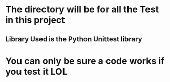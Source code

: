 # The directory will be for all the Test in this project

## Library Used is the Python Unittest library

# You can only be sure a code works if you test it LOL
